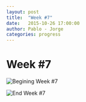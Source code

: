 ```yaml
---
layout: post
title:  "Week #7"
date:   2015-10-26 17:00:00
author: Pablo - Jorge
categories: progress
---
```


# Week #7

![Begining Week #7]({{site.baseurl}}/assets/week-progress/w7_01.jpg )

![End Week #7]({{site.baseurl}}/assets/week-progress/w7_02.jpg )
